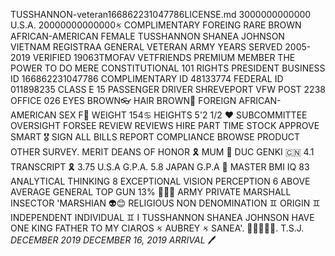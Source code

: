 TUSSHANNON-veteran166862231047786LICENSE.md
3000000000000 U.S.A. 
20000000000000ક COMPLIMENTARY 
FOREING RARE BROWN AFRICAN-AMERICAN FEMALE
TUSSHANNON SHANEA JOHNSON
VIETNAM REGISTRAA GENERAL VETERAN ARMY
YEARS SERVED 2005-2019 VERIFIED
19063TMOFAV VETFRIENDS PREMIUM MEMBER
THE POWER TO DO MERE
CONSTITUTIONAL 101 RIGHTS PRESIDENT
BUSINESS ID 166862231047786
COMPLIMENTARY ID 48133774
FEDERAL ID 011898235 CLASS E 
15 PASSENGER DRIVER
SHREVEPORT VFW POST 2238 OFFICE 026
EYES BROWN👓
HAIR BROWN👑
FOREIGN AFRICAN-AMERICAN SEX F🏅
WEIGHT 154♋
HEIGHTS 5'2 1/2 ❤
SUBCOMMITTEE OVERSIGHT FORSEE REVIEW REVIEWS HIRE PART TIME STOCK APPROVE SMART 🎖 SIGN ALL BILLS REPORT COMPLIANCE BROWSE PRODUCT OTHER SURVEY. MERIT DEANS OF HONOR 🎗 MUM 🔖 DUC GENKI 🇨🇳 4.1 TRANSCRIPT 🎗 3.75 U.S.A G.P.A. 5.8 JAPAN G.P.A 🕎
MASTER BMI IQ 83
ANALYTICAL THINKING 8 EXCEPTIONAL
VISION PERCEPTION 6 ABOVE AVERAGE
GENERAL TOP GUN 13% 🔖✨🌠
ARMY PRIVATE MARSHALL INSECTOR 'MARSHIAN 👽😊
RELIGIOUS NON DENOMINATION ♊
ORIGIN ♊
INDEPENDENT INDIVIDUAL ♊
I TUSSHANNON SHANEA JOHNSON HAVE ONE KING FATHER TO MY CIAROS ક AUBREY ક SANEA'. 🔮💍💎💎💎. T.S.J.
*DECEMBER 2019
DECEMBER 16, 2019
ARRIVAL* 🖊
